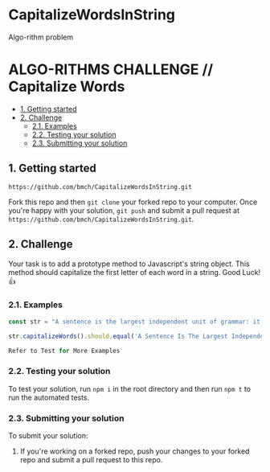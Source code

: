 # CapitalizeWordsInString

Algo-rithm problem

# ALGO-RITHMS CHALLENGE // Capitalize Words

- [1. Getting started](#1-getting-started)
- [2. Challenge](#2-challenge)
  - [2.1. Examples](#21-examples)
  - [2.2. Testing your solution](#22-testing-your-solution)
  - [2.3. Submitting your solution](#23-submitting-your-solution)

## 1. Getting started

`https://github.com/bmch/CapitalizeWordsInString.git`

Fork this repo and then `git clone` your forked repo to your computer.
Once you're happy with your solution, `git push` and submit a pull request at
`https://github.com/bmch/CapitalizeWordsInString.git`.

## 2. Challenge

Your task is to add a prototype method to Javascript's string object.
This method should capitalize the first letter of each word in a string.
Good Luck!👍

### 2.1. Examples

```js
const str = "A sentence is the largest independent unit of grammar: it begins with a capital letter and ends with a period";

str.capitalizeWords().should.equal('A Sentence Is The Largest Independent Unit Of Grammar: It Begins With A Capital Letter And Ends With A Period');

Refer to Test for More Examples
```

### 2.2. Testing your solution

To test your solution, run `npm i` in the root directory
and then run `npm t` to run the automated tests.

### 2.3. Submitting your solution

To submit your solution:

1. If you're working on a forked repo, push your changes to your forked repo and submit a pull request to this repo.
